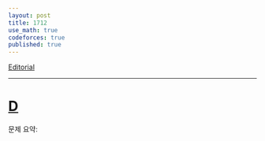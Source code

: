 ```yaml
---
layout: post
title: 1712
use_math: true
codeforces: true
published: true
---
```

[Editorial](https://codeforces.com/blog/entry/105919)

---
# [D](https://codeforces.com/contest/1712/problem/D)

문제 요약: 